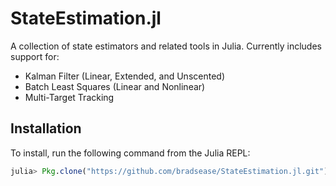 # StateEstimation.jl

A collection of state estimators and related tools in Julia. Currently includes
support for:
* Kalman Filter (Linear, Extended, and Unscented)
* Batch Least Squares (Linear and Nonlinear)
* Multi-Target Tracking


## Installation

To install, run the following command from the Julia REPL:

```julia
julia> Pkg.clone("https://github.com/bradsease/StateEstimation.jl.git")
```
